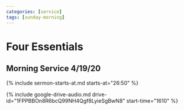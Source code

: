```yaml
---
categories: [service]
tags: [sunday-morning]
---
```


# Four Essentials

## Morning Service 4/19/20

{% include sermon-starts-at.md starts-at="26:50" %}

{% include google-drive-audio.md drive-id="1FPPBBOn8R6bcQ99NH4Qgf8LyieSgBwN8" start-time="1610" %}